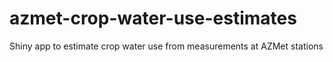 # azmet-crop-water-use-estimates
Shiny app to estimate crop water use from measurements at AZMet stations
